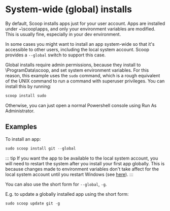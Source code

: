 # System-wide (global) installs

By default, Scoop installs apps just for your user account. Apps are installed under ~\scoop\apps, and only your environment variables are modified. This is usually fine, especially in your dev environment.

In some cases you might want to install an app system-wide so that it's accessible to other users, including the local system account. Scoop provides a `--global` switch to support this case.

Global installs require admin permissions, because they install to \ProgramData\scoop, and set system environment variables. For this reason, this example uses the `sudo` command, which is a rough equivalent of the UNIX command to run a command with superuser privileges. You can install this by running:

```powershell
scoop install sudo
```

Otherwise, you can just open a normal Powershell console using Run As Administrator.

## Examples

To install an app:

```powershell
sudo scoop install git --global
```

::: tip
If you want the app to be available to the local system account, you will need to restart the system after you install your first app globally. This is because changes made to environment variables don't take affect for the local system account until you restart Windows (see [here](https://support.microsoft.com/kb/821761)).
:::

You can also use the short form for `--global`, `-g`.

E.g. to update a globally installed app using the short form:

```powershell
sudo scoop update git -g
```
